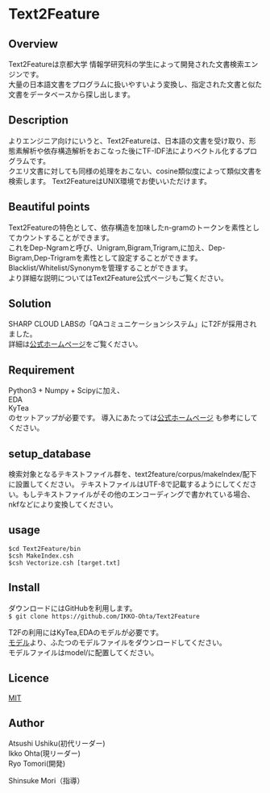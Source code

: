 Text2Feature
====

## Overview
Text2Featureは京都大学 情報学研究科の学生によって開発された文書検索エンジンです。  
大量の日本語文書をプログラムに扱いやすいよう変換し、指定された文書と似た文書をデータベースから探し出します。
## Description
よりエンジニア向けにいうと、Text2Featureは、日本語の文書を受け取り、形態素解析や依存構造解析をおこなった後にTF-IDF法によりベクトル化するプログラムです。  
クエリ文書に対しても同様の処理をおこない、cosine類似度によって類似文書を検索します。 
Text2FeatureはUNIX環境でお使いいただけます。  

## Beautiful points

Text2Featureの特色として、依存構造を加味したn-gramのトークンを素性としてカウントすることができます。  
これをDep-Ngramと呼び、Unigram,Bigram,Trigram,に加え、Dep-Bigram,Dep-Trigramを素性として設定することができます。  
Blacklist/Whitelist/Synonymを管理することができます。  
より詳細な説明についてはText2Feature公式ページもご覧ください。

## Solution
SHARP CLOUD LABSの「QAコミュニケーションシステム」にT2Fが採用されました。  
詳細は[公式ホームページ](http://qac.cloudlabs.sharp.co.jp/)をご覧ください。

## Requirement
Python3 + Numpy + Scipyに加え、  
 EDA  
 KyTea  
のセットアップが必要です。 
導入にあたっては[公式ホームページ](http://plata.ar.media.kyoto-u.ac.jp/tool/Text2Feature/t2fdoc/_build/html/Tutorial.html)
 も参考にしてください。  

## setup_database
検索対象となるテキストファイル群を、text2feature/corpus/makeIndex/配下に設置してください。 
テキストファイルはUTF-8で記載するようにしてください。もしテキストファイルがその他のエンコーディングで書かれている場合、nkfなどにより変換してください。 

## usage

`$cd Text2Feature/bin`  
`$csh MakeIndex.csh`  
`$csh Vectorize.csh [target.txt]`  


## Install
ダウンロードにはGitHubを利用します。  
`$ git clone https://github.com/IKKO-Ohta/Text2Feature`

T2Fの利用にはKyTea,EDAのモデルが必要です。  
[モデル](http://www.ar.media.kyoto-u.ac.jp/tool/Text2Feature/models.zip)より、ふたつのモデルファイルをダウンロードしてください。  
モデルファイルはmodel/に配置してください。

## Licence

[MIT](https://github.com/tcnksm/tool/blob/master/LICENCE)  

## Author
Atsushi Ushiku(初代リーダー)  
Ikko Ohta(現リーダー)  
Ryo Tomori(開発)  

Shinsuke Mori（指導）